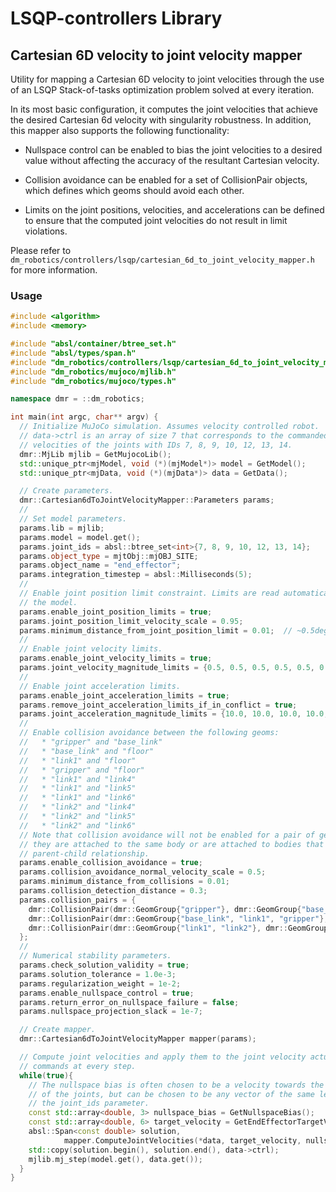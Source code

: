 # LSQP-controllers Library

## Cartesian 6D velocity to joint velocity mapper

Utility for mapping a Cartesian 6D velocity to joint velocities through the use
of an LSQP Stack-of-tasks optimization problem solved at every iteration.

In its most basic configuration, it computes the joint velocities that achieve
the desired Cartesian 6d velocity with singularity robustness. In addition, this
mapper also supports the following functionality:

-   Nullspace control can be enabled to bias the joint velocities to a desired
    value without affecting the accuracy of the resultant Cartesian velocity.

-   Collision avoidance can be enabled for a set of CollisionPair objects, which
    defines which geoms should avoid each other.

-   Limits on the joint positions, velocities, and accelerations can be defined
    to ensure that the computed joint velocities do not result in limit
    violations.

Please refer to
`dm_robotics/controllers/lsqp/cartesian_6d_to_joint_velocity_mapper.h` for more
information.

### Usage

```cpp
#include <algorithm>
#include <memory>

#include "absl/container/btree_set.h"
#include "absl/types/span.h"
#include "dm_robotics/controllers/lsqp/cartesian_6d_to_joint_velocity_mapper.h"
#include "dm_robotics/mujoco/mjlib.h"
#include "dm_robotics/mujoco/types.h"

namespace dmr = ::dm_robotics;

int main(int argc, char** argv) {
  // Initialize MuJoCo simulation. Assumes velocity controlled robot.
  // data->ctrl is an array of size 7 that corresponds to the commanded
  // velocities of the joints with IDs 7, 8, 9, 10, 12, 13, 14.
  dmr::MjLib mjlib = GetMujocoLib();
  std::unique_ptr<mjModel, void (*)(mjModel*)> model = GetModel();
  std::unique_ptr<mjData, void (*)(mjData*)> data = GetData();

  // Create parameters.
  dmr::Cartesian6dToJointVelocityMapper::Parameters params;
  //
  // Set model parameters.
  params.lib = mjlib;
  params.model = model.get();
  params.joint_ids = absl::btree_set<int>{7, 8, 9, 10, 12, 13, 14};
  params.object_type = mjtObj::mjOBJ_SITE;
  params.object_name = "end_effector";
  params.integration_timestep = absl::Milliseconds(5);
  //
  // Enable joint position limit constraint. Limits are read automatically from
  // the model.
  params.enable_joint_position_limits = true;
  params.joint_position_limit_velocity_scale = 0.95;
  params.minimum_distance_from_joint_position_limit = 0.01;  // ~0.5deg.
  //
  // Enable joint velocity limits.
  params.enable_joint_velocity_limits = true;
  params.joint_velocity_magnitude_limits = {0.5, 0.5, 0.5, 0.5, 0.5, 0.5, 0.5};
  //
  // Enable joint acceleration limits.
  params.enable_joint_acceleration_limits = true;
  params.remove_joint_acceleration_limits_if_in_conflict = true;
  params.joint_acceleration_magnitude_limits = {10.0, 10.0, 10.0, 10.0, 10.0, 10.0, 10.0};
  //
  // Enable collision avoidance between the following geoms:
  //   * "gripper" and "base_link"
  //   * "base_link" and "floor"
  //   * "link1" and "floor"
  //   * "gripper" and "floor"
  //   * "link1" and "link4"
  //   * "link1" and "link5"
  //   * "link1" and "link6"
  //   * "link2" and "link4"
  //   * "link2" and "link5"
  //   * "link2" and "link6"
  // Note that collision avoidance will not be enabled for a pair of geoms if
  // they are attached to the same body or are attached to bodies that have a
  // parent-child relationship.
  params.enable_collision_avoidance = true;
  params.collision_avoidance_normal_velocity_scale = 0.5;
  params.minimum_distance_from_collisions = 0.01;
  params.collision_detection_distance = 0.3;
  params.collision_pairs = {
    dmr::CollisionPair(dmr::GeomGroup{"gripper"}, dmr::GeomGroup{"base_link"}),
    dmr::CollisionPair(dmr::GeomGroup{"base_link", "link1", "gripper"}, dmr::GeomGroup{"floor"}),
    dmr::CollisionPair(dmr::GeomGroup{"link1", "link2"}, dmr::GeomGroup{"link4", "link5", "link6"})
  };
  //
  // Numerical stability parameters.
  params.check_solution_validity = true;
  params.solution_tolerance = 1.0e-3;
  params.regularization_weight = 1e-2;
  params.enable_nullspace_control = true;
  params.return_error_on_nullspace_failure = false;
  params.nullspace_projection_slack = 1e-7;

  // Create mapper.
  dmr::Cartesian6dToJointVelocityMapper mapper(params);

  // Compute joint velocities and apply them to the joint velocity actuator
  // commands at every step.
  while(true){
    // The nullspace bias is often chosen to be a velocity towards the mid-range
    // of the joints, but can be chosen to be any vector of the same length as
    // the joint_ids parameter.
    const std::array<double, 3> nullspace_bias = GetNullspaceBias();
    const std::array<double, 6> target_velocity = GetEndEffectorTargetVelocity();
    absl::Span<const double> solution,
            mapper.ComputeJointVelocities(*data, target_velocity, nullspace_bias).value();
    std::copy(solution.begin(), solution.end(), data->ctrl);
    mjlib.mj_step(model.get(), data.get());
  }
}
```
